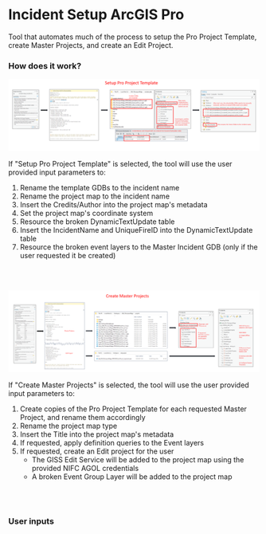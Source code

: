 # Incident Setup ArcGIS Pro

Tool that automates much of the process to setup the Pro Project Template, create Master Projects, and create an Edit Project.

### How does it work?  

![screenshot_IncidentSetupArcGISPro_1.png](/docs/screenshot_IncidentSetupArcGISPro_1.png?raw=true)

If "Setup Pro Project Template" is selected, the tool will use the user provided input parameters to:
1. Rename the template GDBs to the incident name
2. Rename the project map to the incident name
3. Insert the Credits/Author into the project map's metadata
4. Set the project map's coordinate system
5. Resource the broken DynamicTextUpdate table
6. Insert the IncidentName and UniqueFireID into the DynamicTextUpdate table
7. Resource the broken event layers to the Master Incident GDB (only if the user requested it be created)
</br>
</br>

![screenshot_IncidentSetupArcGISPro_2.png](/docs/screenshot_IncidentSetupArcGISPro_2.png?raw=true)

If "Create Master Projects" is selected, the tool will use the user provided input parameters to:
1. Create copies of the Pro Project Template for each requested Master Project, and rename them accordingly
2. Rename the project map type
3. Insert the Title into the project map's metadata
4. If requested, apply definition queries to the Event layers
5. If requested, create an Edit project for the user
    - The GISS Edit Service will be added to the project map using the provided NIFC AGOL credentials
    - A broken Event Group Layer will be added to the project map
</br>
</br>

### User inputs
